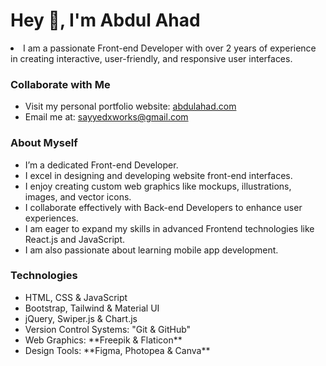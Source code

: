 <h1 align="left">Hey 👋, I'm Abdul Ahad</h1>
<li>I am a passionate Front-end Developer with over 2 years of experience in creating interactive, user-friendly, and responsive user interfaces.</li>

<h3 align="left">Collaborate with Me</h3>
<ul>
  <li>Visit my personal portfolio website: <a href="https://abdullahad123.github.io/abdulahad-portfolio/" target="_blank">abdulahad.com</a></li>
  <li>Email me at: <a href="mailto:sayyedxworks@gmail.com" target="_blank">sayyedxworks@gmail.com</a></li>
</ul>

<h3 align="left">About Myself</h3>
<ul>
  <li>I’m a dedicated Front-end Developer.</li>
  <li>I excel in designing and developing website front-end interfaces.</li>
  <li>I enjoy creating custom web graphics like mockups, illustrations, images, and vector icons.</li>
  <li>I collaborate effectively with Back-end Developers to enhance user experiences.</li>
  <li>I am eager to expand my skills in advanced Frontend technologies like React.js and JavaScript.</li>
  <li>I am also passionate about learning mobile app development.</li>
</ul>

<h3 align="left">Technologies</h3>
<ul>
  <li>HTML, CSS & JavaScript</li>
  <li>Bootstrap, Tailwind & Material UI</li>
  <li>jQuery, Swiper.js & Chart.js</li>
  <li>Version Control Systems: "Git & GitHub"</li>
  <li>Web Graphics: **Freepik & Flaticon**</li>
  <li>Design Tools: **Figma, Photopea & Canva**</li>
</ul>
